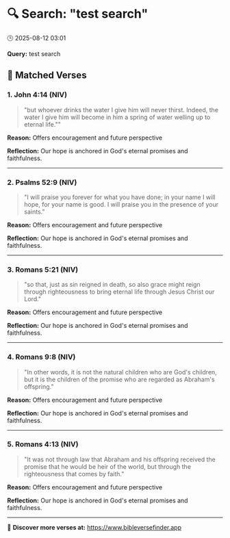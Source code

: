 # 🔍 Search: "test search"
🕒 2025-08-12 03:01

**Query:** test search

## 📖 Matched Verses

### 1. John 4:14 (NIV)
> "but whoever drinks the water I give him will never thirst. Indeed, the water I give him will become in him a spring of water welling up to eternal life.""

**Reason:** Offers encouragement and future perspective

**Reflection:** Our hope is anchored in God's eternal promises and faithfulness.

---

### 2. Psalms 52:9 (NIV)
> "I will praise you forever for what you have done; in your name I will hope, for your name is good. I will praise you in the presence of your saints."

**Reason:** Offers encouragement and future perspective

**Reflection:** Our hope is anchored in God's eternal promises and faithfulness.

---

### 3. Romans 5:21 (NIV)
> "so that, just as sin reigned in death, so also grace might reign through righteousness to bring eternal life through Jesus Christ our Lord."

**Reason:** Offers encouragement and future perspective

**Reflection:** Our hope is anchored in God's eternal promises and faithfulness.

---

### 4. Romans 9:8 (NIV)
> "In other words, it is not the natural children who are God's children, but it is the children of the promise who are regarded as Abraham's offspring."

**Reason:** Offers encouragement and future perspective

**Reflection:** Our hope is anchored in God's eternal promises and faithfulness.

---

### 5. Romans 4:13 (NIV)
> "It was not through law that Abraham and his offspring received the promise that he would be heir of the world, but through the righteousness that comes by faith."

**Reason:** Offers encouragement and future perspective

**Reflection:** Our hope is anchored in God's eternal promises and faithfulness.

---

🔗 **Discover more verses at:** https://www.bibleversefinder.app
